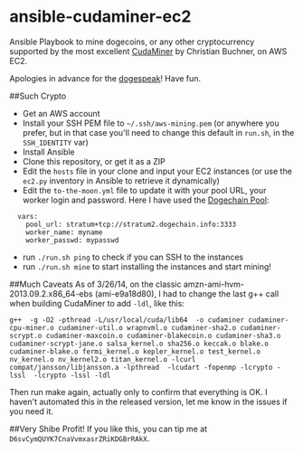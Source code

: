 ansible-cudaminer-ec2
=====================

Ansible Playbook to mine dogecoins, or any other cryptocurrency supported by the most excellent [CudaMiner](https://github.com/cbuchner1/CudaMiner) by Christian Buchner, on AWS EC2.

Apologies in advance for the [dogespeak](http://dogecoin.com/)! Have fun.

##Such Crypto
- Get an AWS account
- Install your SSH PEM file to `~/.ssh/aws-mining.pem` (or anywhere you prefer, but in that case you'll need to change this default in `run.sh`, in the `SSH_IDENTITY` var)
- Install Ansible
- Clone this repository, or get it as a ZIP
- Edit the `hosts` file in your clone and input your EC2 instances (or use the `ec2.py` inventory in Ansible to retrieve it dynamically)
- Edit the `to-the-moon.yml` file to update it with your pool URL, your worker login and password. Here I have used the [Dogechain Pool](https://pool.dogechain.info):

```
  vars:
    pool_url: stratum+tcp://stratum2.dogechain.info:3333
    worker_name: myname
    worker_passwd: mypasswd
```

- run `./run.sh ping` to check if you can SSH to the instances
- run `./run.sh mine` to start installing the instances and start mining!

##Much Caveats
As of 3/26/14, on the classic amzn-ami-hvm-2013.09.2.x86_64-ebs (ami-e9a18d80), I had to change the last g++ call when building CudaMiner to add `-ldl`, like this:

```
g++  -g -O2 -pthread -L/usr/local/cuda/lib64  -o cudaminer cudaminer-cpu-miner.o cudaminer-util.o wrapnvml.o cudaminer-sha2.o cudaminer-scrypt.o cudaminer-maxcoin.o cudaminer-blakecoin.o cudaminer-sha3.o cudaminer-scrypt-jane.o salsa_kernel.o sha256.o keccak.o blake.o cudaminer-blake.o fermi_kernel.o kepler_kernel.o test_kernel.o nv_kernel.o nv_kernel2.o titan_kernel.o -lcurl   compat/jansson/libjansson.a -lpthread  -lcudart -fopenmp -lcrypto -lssl  -lcrypto -lssl -ldl
```
Then run make again, actually only to confirm that everything is OK. I haven't automated this in the released version, let me know in the issues if you need it.

##Very Shibe
Profit! If you like this, you can tip me at `D6svCymQUYK7CnaVvmxasrZRiKDGBrRAkX`.
